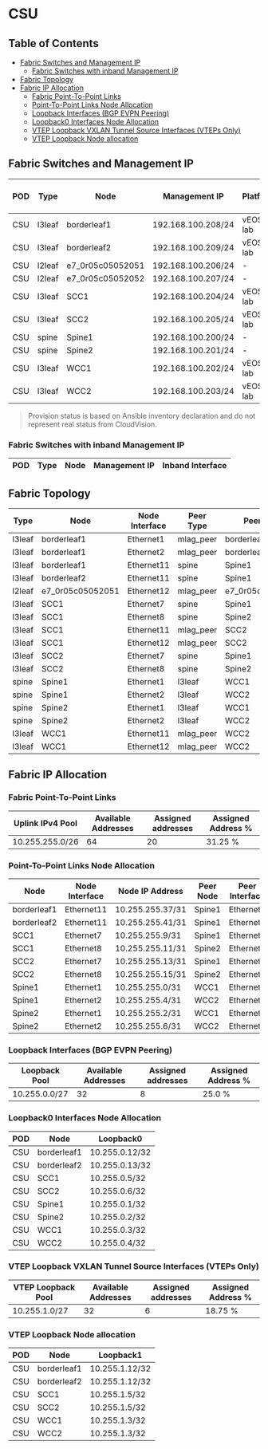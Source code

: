 # CSU

## Table of Contents

- [Fabric Switches and Management IP](#fabric-switches-and-management-ip)
  - [Fabric Switches with inband Management IP](#fabric-switches-with-inband-management-ip)
- [Fabric Topology](#fabric-topology)
- [Fabric IP Allocation](#fabric-ip-allocation)
  - [Fabric Point-To-Point Links](#fabric-point-to-point-links)
  - [Point-To-Point Links Node Allocation](#point-to-point-links-node-allocation)
  - [Loopback Interfaces (BGP EVPN Peering)](#loopback-interfaces-bgp-evpn-peering)
  - [Loopback0 Interfaces Node Allocation](#loopback0-interfaces-node-allocation)
  - [VTEP Loopback VXLAN Tunnel Source Interfaces (VTEPs Only)](#vtep-loopback-vxlan-tunnel-source-interfaces-vteps-only)
  - [VTEP Loopback Node allocation](#vtep-loopback-node-allocation)

## Fabric Switches and Management IP

| POD | Type | Node | Management IP | Platform | Provisioned in CloudVision | Serial Number |
| --- | ---- | ---- | ------------- | -------- | -------------------------- | ------------- |
| CSU | l3leaf | borderleaf1 | 192.168.100.208/24 | vEOS-lab | Provisioned | - |
| CSU | l3leaf | borderleaf2 | 192.168.100.209/24 | vEOS-lab | Provisioned | - |
| CSU | l2leaf | e7_0r05c05052051 | 192.168.100.206/24 | - | Provisioned | - |
| CSU | l2leaf | e7_0r05c05052052 | 192.168.100.207/24 | - | Provisioned | - |
| CSU | l3leaf | SCC1 | 192.168.100.204/24 | vEOS-lab | Provisioned | - |
| CSU | l3leaf | SCC2 | 192.168.100.205/24 | vEOS-lab | Provisioned | - |
| CSU | spine | Spine1 | 192.168.100.200/24 | - | Provisioned | - |
| CSU | spine | Spine2 | 192.168.100.201/24 | - | Provisioned | - |
| CSU | l3leaf | WCC1 | 192.168.100.202/24 | vEOS-lab | Provisioned | - |
| CSU | l3leaf | WCC2 | 192.168.100.203/24 | vEOS-lab | Provisioned | - |

> Provision status is based on Ansible inventory declaration and do not represent real status from CloudVision.

### Fabric Switches with inband Management IP

| POD | Type | Node | Management IP | Inband Interface |
| --- | ---- | ---- | ------------- | ---------------- |

## Fabric Topology

| Type | Node | Node Interface | Peer Type | Peer Node | Peer Interface |
| ---- | ---- | -------------- | --------- | ----------| -------------- |
| l3leaf | borderleaf1 | Ethernet1 | mlag_peer | borderleaf2 | Ethernet1 |
| l3leaf | borderleaf1 | Ethernet2 | mlag_peer | borderleaf2 | Ethernet2 |
| l3leaf | borderleaf1 | Ethernet11 | spine | Spine1 | Ethernet5 |
| l3leaf | borderleaf2 | Ethernet11 | spine | Spine1 | Ethernet6 |
| l2leaf | e7_0r05c05052051 | Ethernet12 | mlag_peer | e7_0r05c05052052 | Ethernet12 |
| l3leaf | SCC1 | Ethernet7 | spine | Spine1 | Ethernet3 |
| l3leaf | SCC1 | Ethernet8 | spine | Spine2 | Ethernet3 |
| l3leaf | SCC1 | Ethernet11 | mlag_peer | SCC2 | Ethernet11 |
| l3leaf | SCC1 | Ethernet12 | mlag_peer | SCC2 | Ethernet12 |
| l3leaf | SCC2 | Ethernet7 | spine | Spine1 | Ethernet4 |
| l3leaf | SCC2 | Ethernet8 | spine | Spine2 | Ethernet4 |
| spine | Spine1 | Ethernet1 | l3leaf | WCC1 | Ethernet7 |
| spine | Spine1 | Ethernet2 | l3leaf | WCC2 | Ethernet7 |
| spine | Spine2 | Ethernet1 | l3leaf | WCC1 | Ethernet8 |
| spine | Spine2 | Ethernet2 | l3leaf | WCC2 | Ethernet8 |
| l3leaf | WCC1 | Ethernet11 | mlag_peer | WCC2 | Ethernet11 |
| l3leaf | WCC1 | Ethernet12 | mlag_peer | WCC2 | Ethernet12 |

## Fabric IP Allocation

### Fabric Point-To-Point Links

| Uplink IPv4 Pool | Available Addresses | Assigned addresses | Assigned Address % |
| ---------------- | ------------------- | ------------------ | ------------------ |
| 10.255.255.0/26 | 64 | 20 | 31.25 % |

### Point-To-Point Links Node Allocation

| Node | Node Interface | Node IP Address | Peer Node | Peer Interface | Peer IP Address |
| ---- | -------------- | --------------- | --------- | -------------- | --------------- |
| borderleaf1 | Ethernet11 | 10.255.255.37/31 | Spine1 | Ethernet5 | 10.255.255.36/31 |
| borderleaf2 | Ethernet11 | 10.255.255.41/31 | Spine1 | Ethernet6 | 10.255.255.40/31 |
| SCC1 | Ethernet7 | 10.255.255.9/31 | Spine1 | Ethernet3 | 10.255.255.8/31 |
| SCC1 | Ethernet8 | 10.255.255.11/31 | Spine2 | Ethernet3 | 10.255.255.10/31 |
| SCC2 | Ethernet7 | 10.255.255.13/31 | Spine1 | Ethernet4 | 10.255.255.12/31 |
| SCC2 | Ethernet8 | 10.255.255.15/31 | Spine2 | Ethernet4 | 10.255.255.14/31 |
| Spine1 | Ethernet1 | 10.255.255.0/31 | WCC1 | Ethernet7 | 10.255.255.1/31 |
| Spine1 | Ethernet2 | 10.255.255.4/31 | WCC2 | Ethernet7 | 10.255.255.5/31 |
| Spine2 | Ethernet1 | 10.255.255.2/31 | WCC1 | Ethernet8 | 10.255.255.3/31 |
| Spine2 | Ethernet2 | 10.255.255.6/31 | WCC2 | Ethernet8 | 10.255.255.7/31 |

### Loopback Interfaces (BGP EVPN Peering)

| Loopback Pool | Available Addresses | Assigned addresses | Assigned Address % |
| ------------- | ------------------- | ------------------ | ------------------ |
| 10.255.0.0/27 | 32 | 8 | 25.0 % |

### Loopback0 Interfaces Node Allocation

| POD | Node | Loopback0 |
| --- | ---- | --------- |
| CSU | borderleaf1 | 10.255.0.12/32 |
| CSU | borderleaf2 | 10.255.0.13/32 |
| CSU | SCC1 | 10.255.0.5/32 |
| CSU | SCC2 | 10.255.0.6/32 |
| CSU | Spine1 | 10.255.0.1/32 |
| CSU | Spine2 | 10.255.0.2/32 |
| CSU | WCC1 | 10.255.0.3/32 |
| CSU | WCC2 | 10.255.0.4/32 |

### VTEP Loopback VXLAN Tunnel Source Interfaces (VTEPs Only)

| VTEP Loopback Pool | Available Addresses | Assigned addresses | Assigned Address % |
| ------------------ | ------------------- | ------------------ | ------------------ |
| 10.255.1.0/27 | 32 | 6 | 18.75 % |

### VTEP Loopback Node allocation

| POD | Node | Loopback1 |
| --- | ---- | --------- |
| CSU | borderleaf1 | 10.255.1.12/32 |
| CSU | borderleaf2 | 10.255.1.12/32 |
| CSU | SCC1 | 10.255.1.5/32 |
| CSU | SCC2 | 10.255.1.5/32 |
| CSU | WCC1 | 10.255.1.3/32 |
| CSU | WCC2 | 10.255.1.3/32 |
